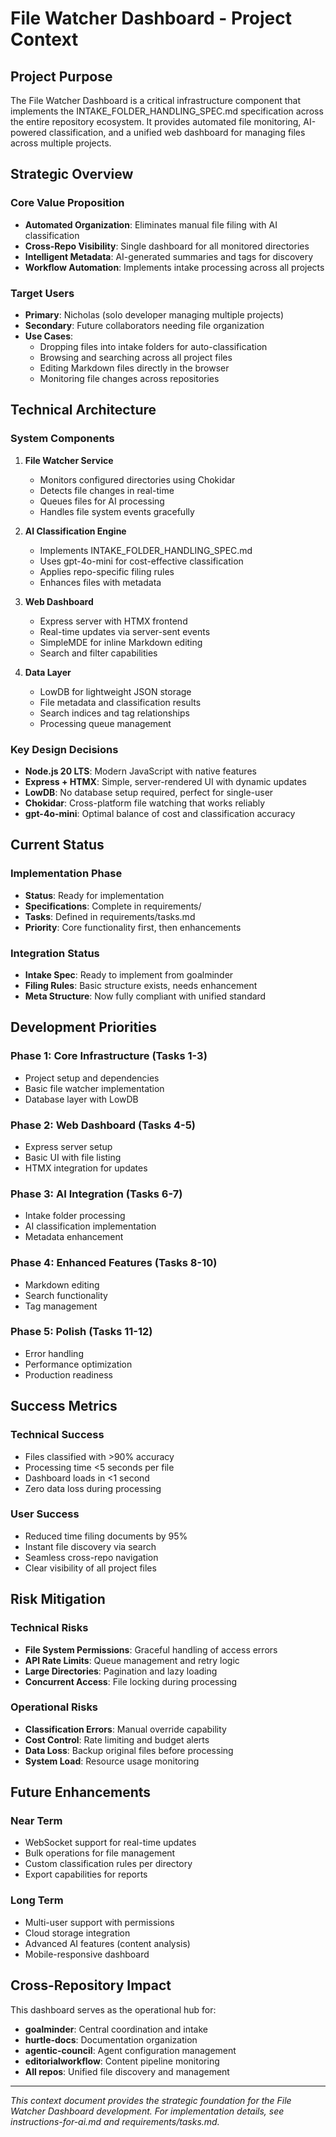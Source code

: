# File Watcher Dashboard - Project Context

## Project Purpose
The File Watcher Dashboard is a critical infrastructure component that implements the INTAKE_FOLDER_HANDLING_SPEC.md specification across the entire repository ecosystem. It provides automated file monitoring, AI-powered classification, and a unified web dashboard for managing files across multiple projects.

## Strategic Overview

### Core Value Proposition
- **Automated Organization**: Eliminates manual file filing with AI classification
- **Cross-Repo Visibility**: Single dashboard for all monitored directories
- **Intelligent Metadata**: AI-generated summaries and tags for discovery
- **Workflow Automation**: Implements intake processing across all projects

### Target Users
- **Primary**: Nicholas (solo developer managing multiple projects)
- **Secondary**: Future collaborators needing file organization
- **Use Cases**: 
  - Dropping files into intake folders for auto-classification
  - Browsing and searching across all project files
  - Editing Markdown files directly in the browser
  - Monitoring file changes across repositories

## Technical Architecture

### System Components
1. **File Watcher Service**
   - Monitors configured directories using Chokidar
   - Detects file changes in real-time
   - Queues files for AI processing
   - Handles file system events gracefully

2. **AI Classification Engine**
   - Implements INTAKE_FOLDER_HANDLING_SPEC.md
   - Uses gpt-4o-mini for cost-effective classification
   - Applies repo-specific filing rules
   - Enhances files with metadata

3. **Web Dashboard**
   - Express server with HTMX frontend
   - Real-time updates via server-sent events
   - SimpleMDE for inline Markdown editing
   - Search and filter capabilities

4. **Data Layer**
   - LowDB for lightweight JSON storage
   - File metadata and classification results
   - Search indices and tag relationships
   - Processing queue management

### Key Design Decisions
- **Node.js 20 LTS**: Modern JavaScript with native features
- **Express + HTMX**: Simple, server-rendered UI with dynamic updates
- **LowDB**: No database setup required, perfect for single-user
- **Chokidar**: Cross-platform file watching that works reliably
- **gpt-4o-mini**: Optimal balance of cost and classification accuracy

## Current Status

### Implementation Phase
- **Status**: Ready for implementation
- **Specifications**: Complete in requirements/
- **Tasks**: Defined in requirements/tasks.md
- **Priority**: Core functionality first, then enhancements

### Integration Status
- **Intake Spec**: Ready to implement from goalminder
- **Filing Rules**: Basic structure exists, needs enhancement
- **Meta Structure**: Now fully compliant with unified standard

## Development Priorities

### Phase 1: Core Infrastructure (Tasks 1-3)
- Project setup and dependencies
- Basic file watcher implementation
- Database layer with LowDB

### Phase 2: Web Dashboard (Tasks 4-5)
- Express server setup
- Basic UI with file listing
- HTMX integration for updates

### Phase 3: AI Integration (Tasks 6-7)
- Intake folder processing
- AI classification implementation
- Metadata enhancement

### Phase 4: Enhanced Features (Tasks 8-10)
- Markdown editing
- Search functionality
- Tag management

### Phase 5: Polish (Tasks 11-12)
- Error handling
- Performance optimization
- Production readiness

## Success Metrics

### Technical Success
- Files classified with >90% accuracy
- Processing time <5 seconds per file
- Dashboard loads in <1 second
- Zero data loss during processing

### User Success
- Reduced time filing documents by 95%
- Instant file discovery via search
- Seamless cross-repo navigation
- Clear visibility of all project files

## Risk Mitigation

### Technical Risks
- **File System Permissions**: Graceful handling of access errors
- **API Rate Limits**: Queue management and retry logic
- **Large Directories**: Pagination and lazy loading
- **Concurrent Access**: File locking during processing

### Operational Risks
- **Classification Errors**: Manual override capability
- **Cost Control**: Rate limiting and budget alerts
- **Data Loss**: Backup original files before processing
- **System Load**: Resource usage monitoring

## Future Enhancements

### Near Term
- WebSocket support for real-time updates
- Bulk operations for file management
- Custom classification rules per directory
- Export capabilities for reports

### Long Term
- Multi-user support with permissions
- Cloud storage integration
- Advanced AI features (content analysis)
- Mobile-responsive dashboard

## Cross-Repository Impact

This dashboard serves as the operational hub for:
- **goalminder**: Central coordination and intake
- **hurtle-docs**: Documentation organization
- **agentic-council**: Agent configuration management
- **editorialworkflow**: Content pipeline monitoring
- **All repos**: Unified file discovery and management

---

*This context document provides the strategic foundation for the File Watcher Dashboard development. For implementation details, see instructions-for-ai.md and requirements/tasks.md.*